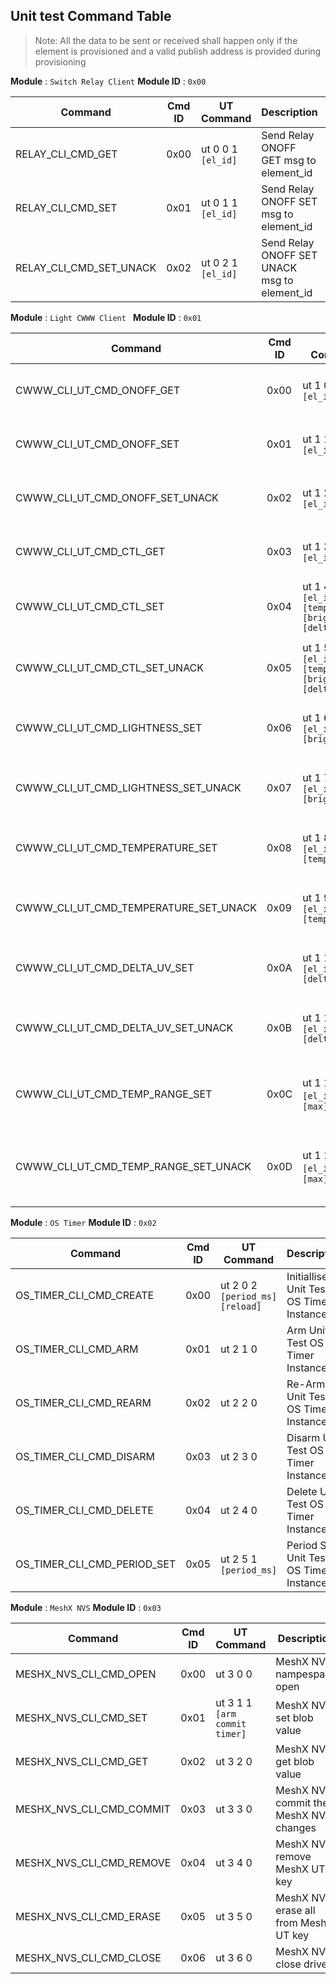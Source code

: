 ## Unit test Command Table

> Note: All the data to be sent or received shall happen only if the element is provisioned and a valid publish address is provided during provisioning

**Module** : `Switch Relay Client`
**Module ID** : `0x00`

| Command                 | Cmd ID | UT Command          | Description                                  | Status |
| ----------------------- | ------ | ------------------- | -------------------------------------------- | ------ |
| RELAY_CLI_CMD_GET       | 0x00   | ut 0 0 1  `[el_id]` | Send Relay ONOFF GET msg to element_id       | PASS   |
| RELAY_CLI_CMD_SET       | 0x01   | ut 0 1 1  `[el_id]` | Send Relay ONOFF SET msg to element_id       | PASS   |
| RELAY_CLI_CMD_SET_UNACK | 0x02   | ut 0 2 1  `[el_id]` | Send Relay ONOFF SET UNACK msg to element_id | PASS   |


**Module** : `Light CWWW Client `
**Module ID** : `0x01`

| Command                               | Cmd ID | UT Command                                               | Description                                                     | Status |
| ------------------------------------- | ------ | -------------------------------------------------------- | --------------------------------------------------------------- | ------ |
| CWWW_CLI_UT_CMD_ONOFF_GET             | 0x00   | ut 1 0 1  `[el_id]`                                      | Send CWWW ONOFF GET msg to element_id                           | PASS   |
| CWWW_CLI_UT_CMD_ONOFF_SET             | 0x01   | ut 1 1 1  `[el_id]`                                      | Send CWWW ONOFF SET msg to element_id                           | PASS   |
| CWWW_CLI_UT_CMD_ONOFF_SET_UNACK       | 0x02   | ut 1 2 1  `[el_id]`                                      | Send CWWW ONOFF SET UNACK msg to element_id                     | PASS   |
| CWWW_CLI_UT_CMD_CTL_GET               | 0x03   | ut 1 3 1  `[el_id]`                                      | Send CWWW CTL GET Command to element_id                         | PASS   |
| CWWW_CLI_UT_CMD_CTL_SET               | 0x04   | ut 1 4 4  `[el_id]` `[temp]` `[brightness]` `[delta_uv]` | Send CWWW CTL SET Command to element_id                         | PASS   |
| CWWW_CLI_UT_CMD_CTL_SET_UNACK         | 0x05   | ut 1 5 4  `[el_id]` `[temp]` `[brightness]` `[delta_uv]` | Send CWWW CTL SET UNACK Command to element_id                   | PASS   |
| CWWW_CLI_UT_CMD_LIGHTNESS_SET         | 0x06   | ut 1 6 2  `[el_id]` `[brigntness]`                       | Send CWWW LIGHTNESS SET Command to element_id                   | PASS   |
| CWWW_CLI_UT_CMD_LIGHTNESS_SET_UNACK   | 0x07   | ut 1 7 2  `[el_id]` `[brigntness]`                       | Send CWWW LIGHTNESS SET UNACK Command to element_id             | PASS   |
| CWWW_CLI_UT_CMD_TEMPERATURE_SET       | 0x08   | ut 1 8 2  `[el_id]` `[temperature]`                      | Send CWWW TEMPERATURE SET Command to element_id                 | PASS   |
| CWWW_CLI_UT_CMD_TEMPERATURE_SET_UNACK | 0x09   | ut 1 9 2  `[el_id]` `[temperature]`                      | Send CWWW TEMPERATURE SET UNACK Command to element_id           | PASS   |
| CWWW_CLI_UT_CMD_DELTA_UV_SET          | 0x0A   | ut 1 10 2 `[el_id]` `[delta_uv]`                         | Send CWWW DELTA UV SET Command to element_id                    | PASS   |
| CWWW_CLI_UT_CMD_DELTA_UV_SET_UNACK    | 0x0B   | ut 1 11 2 `[el_id]` `[delta_uv]`                         | Send CWWW DELTA UV SET UNACK Command to element_id              | PASS   |
| CWWW_CLI_UT_CMD_TEMP_RANGE_SET        | 0x0C   | ut 1 12 3 `[el_id]` `[min]` `[max]`                      | Send CWWW TEMPERATURE RANGE SET for target publish server       | FAIL   |
| CWWW_CLI_UT_CMD_TEMP_RANGE_SET_UNACK  | 0x0D   | ut 1 13 3 `[el_id]` `[min]` `[max]`                      | Send CWWW TEMPERATURE RANGE SET UNACK for target publish server | FAIL   |

**Module** : `OS Timer`
**Module ID** : `0x02`

| Command                     | Cmd ID | UT Command                        | Description                             | Status |
| --------------------------- | ------ | --------------------------------- | --------------------------------------- | ------ |
| OS_TIMER_CLI_CMD_CREATE     | 0x00   | ut 2 0 2 `[period_ms]` `[reload]` | Initiallise Unit Test OS Timer Instance | PASS   |
| OS_TIMER_CLI_CMD_ARM        | 0x01   | ut 2 1 0                          | Arm Unit Test OS Timer Instance         | PASS   |
| OS_TIMER_CLI_CMD_REARM      | 0x02   | ut 2 2 0                          | Re-Arm Unit Test OS Timer Instance      | PASS   |
| OS_TIMER_CLI_CMD_DISARM     | 0x03   | ut 2 3 0                          | Disarm Unit Test OS Timer Instance      | PASS   |
| OS_TIMER_CLI_CMD_DELETE     | 0x04   | ut 2 4 0                          | Delete Unit Test OS Timer Instance      | PASS   |
| OS_TIMER_CLI_CMD_PERIOD_SET | 0x05   | ut 2 5 1 `[period_ms]`            | Period Set Unit Test OS Timer Instance  | PASS   |

**Module** : `MeshX NVS`
**Module ID** : `0x03`

| Command                  | Cmd ID | UT Command                    | Description                            | Status |
| ------------------------ | ------ | ----------------------------- | -------------------------------------- | ------ |
| MESHX_NVS_CLI_CMD_OPEN   | 0x00   | ut 3 0 0                      | MeshX NVS nampespace open              | PASS   |
| MESHX_NVS_CLI_CMD_SET    | 0x01   | ut 3 1 1 `[arm commit timer]` | MeshX NVS set blob value               | PASS   |
| MESHX_NVS_CLI_CMD_GET    | 0x02   | ut 3 2 0                      | MeshX NVS get blob value               | PASS   |
| MESHX_NVS_CLI_CMD_COMMIT | 0x03   | ut 3 3 0                      | MeshX NVS commit the MeshX NVS changes | PASS   |
| MESHX_NVS_CLI_CMD_REMOVE | 0x04   | ut 3 4 0                      | MeshX NVS remove MeshX UT key          | PASS   |
| MESHX_NVS_CLI_CMD_ERASE  | 0x05   | ut 3 5 0                      | MeshX NVS erase all from MeshX UT key  | PASS   |
| MESHX_NVS_CLI_CMD_CLOSE  | 0x06   | ut 3 6 0                      | MeshX NVS close driver                 | PASS   |
